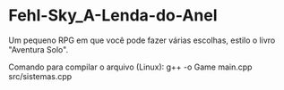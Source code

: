 # Fehl-Sky_A-Lenda-do-Anel

Um pequeno RPG em que você pode fazer várias escolhas, estilo o livro "Aventura Solo".

Comando para compilar o arquivo (Linux): g++ -o Game main.cpp src/sistemas.cpp
